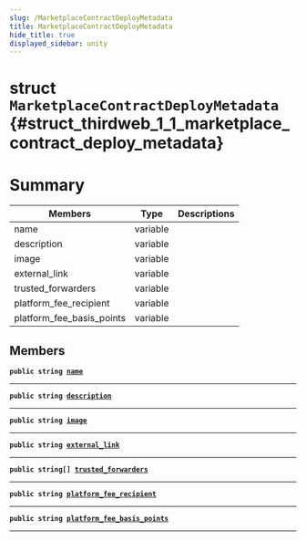 ```yaml
---
slug: /MarketplaceContractDeployMetadata
title: MarketplaceContractDeployMetadata
hide_title: true
displayed_sidebar: unity
---
```


# struct `MarketplaceContractDeployMetadata` {#struct_thirdweb_1_1_marketplace_contract_deploy_metadata}

# Summary

| Members                   | Type     | Descriptions |
| ------------------------- | -------- | ------------ |
| name                      | variable |              |
| description               | variable |              |
| image                     | variable |              |
| external_link             | variable |              |
| trusted_forwarders        | variable |              |
| platform_fee_recipient    | variable |              |
| platform_fee_basis_points | variable |              |

## Members

**`public string `[`name`](#struct_thirdweb_1_1_marketplace_contract_deploy_metadata_1a72cf4880fb419f997ffb330b42094382)**

---

**`public string `[`description`](#struct_thirdweb_1_1_marketplace_contract_deploy_metadata_1a8980aa1be9394de294925a82f746d1c9)**

---

**`public string `[`image`](#struct_thirdweb_1_1_marketplace_contract_deploy_metadata_1aa1f07d759e86c88acbf98dc0d4a2427b)**

---

**`public string `[`external_link`](#struct_thirdweb_1_1_marketplace_contract_deploy_metadata_1a0fa5da8a625d4a7805985d6cc56515e0)**

---

**`public string[] `[`trusted_forwarders`](#struct_thirdweb_1_1_marketplace_contract_deploy_metadata_1aeb0bdb1a0ea82c79b342c33066ce6dee)**

---

**`public string `[`platform_fee_recipient`](#struct_thirdweb_1_1_marketplace_contract_deploy_metadata_1acd9f2e62243d5eba3bf51d6a6351c501)**

---

**`public string `[`platform_fee_basis_points`](#struct_thirdweb_1_1_marketplace_contract_deploy_metadata_1ac3dc192afc8383318ec081dc97a4a13a)**

---
